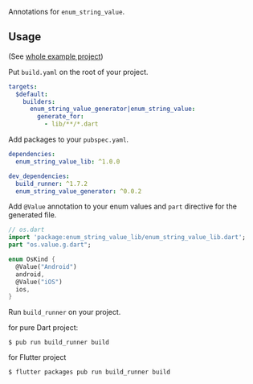 Annotations for `enum_string_value`.

## Usage

(See [whole example project](https://github.com/kikuchy/enum_string_value/tree/master/example))

Put `build.yaml` on the root of your project.

```yaml
targets:
  $default:
    builders:
      enum_string_value_generator|enum_string_value:
        generate_for:
          - lib/**/*.dart
```

Add packages to your `pubspec.yaml`.

```yaml
dependencies:
  enum_string_value_lib: ^1.0.0

dev_dependencies:
  build_runner: ^1.7.2
  enum_string_value_generator: ^0.0.2
```

Add `@Value` annotation to your enum values and `part` directive for the generated file.

```dart
// os.dart
import 'package:enum_string_value_lib/enum_string_value_lib.dart';
part "os.value.g.dart";

enum OsKind {
  @Value("Android")
  android,
  @Value("iOS")
  ios,
}
```

Run `build_runner` on your project.

for pure Dart project:
```
$ pub run build_runner build
```

for Flutter project
```
$ flutter packages pub run build_runner build
```
